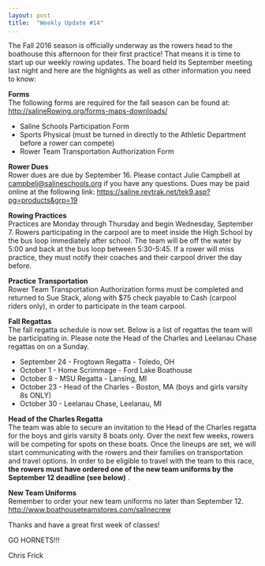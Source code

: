 ```yaml
---
layout: post  
title:  "Weekly Update #14"  
...
```


The Fall 2016 season is officially underway as the rowers head to the
boathouse this afternoon for their first practice! That means it is time
to start up our weekly rowing updates. The board held its September
meeting last night and here are the highlights as well as other
information you need to know:

**Forms**  
The following forms are required for the fall season can be found at:
<http://salineRowing.org/forms-maps-downloads/>

-   Saline Schools Participation Form
-   Sports Physical (must be turned in directly to the Athletic
    Department before a rower can compete)
-   Rower Team Transportation Authorization Form

**Rower Dues**  
Rower dues are due by September 16. Please contact Julie Campbell at
<campbelj@salineschools.org> if you have any questions. Dues may be paid
online at the following link:
<https://saline.revtrak.net/tek9.asp?pg=products&grp=19>

**Rowing Practices**  
Practices are Monday through Thursday and begin Wednesday, September 7.
Rowers participating in the carpool are to meet inside the High School
by the bus loop immediately after school. The team will be off the water
by 5:00 and back at the bus loop between 5:30-5:45. If a rower will miss
practice, they must notify their coaches and their carpool driver the
day before.

**Practice Transportation**  
Rower Team Transportation Authorization forms must be completed and
returned to Sue Stack, along with $75 check payable to Cash (carpool
riders only), in order to participate in the team carpool.

**Fall Regattas**  
The fall regatta schedule is now set. Below is a list of regattas the
team will be participating in. Please note the Head of the Charles and
Leelanau Chase regattas on on a Sunday.

-   September 24 - Frogtown Regatta - Toledo, OH
-   October 1 - Home Scrimmage - Ford Lake Boathouse
-   October 8 - MSU Regatta - Lansing, MI
-   October 23 - Head of the Charles - Boston, MA (boys and girls
    varsity 8s ONLY)
-   October 30 - Leelanau Chase, Leelanau, MI 

**Head of the Charles Regatta**  
The team was able to secure an invitation to the Head of the Charles
regatta for the boys and girls varsity 8 boats only. Over the next few
weeks, rowers will be competing for spots on these boats. Once the
lineups are set, we will start communicating with the rowers and their
families on transportation and travel options. In order to be eligible
to travel with the team to this race, **the rowers must have ordered one of the new team uniforms by the
September 12 deadline (see below)**
.

**New Team Uniforms**  
Remember to order your new team uniforms no later than September 12.
<http://www.boathouseteamstores.com/salinecrew>

Thanks and have a great first week of classes!

GO HORNETS!!!

Chris Frick
